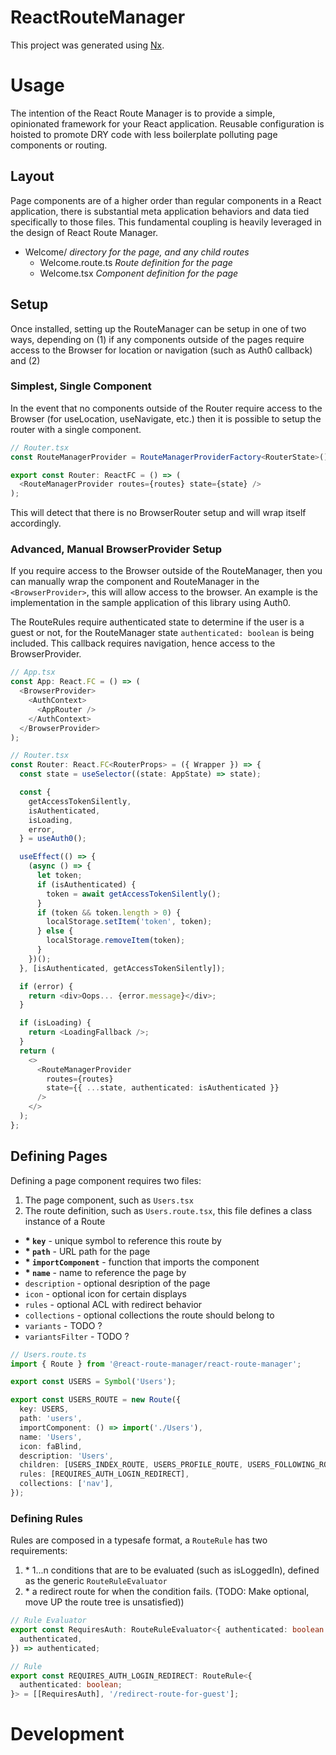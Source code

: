 # ReactRouteManager

This project was generated using [Nx](https://nx.dev).

# Usage

The intention of the React Route Manager is to provide a simple, opinionated framework for your React application. Reusable configuration is hoisted to promote DRY code with less boilerplate polluting page components or routing.

## Layout

Page components are of a higher order than regular components in a React application, there is substantial meta application behaviors and data tied specifically to those files. This fundamental coupling is heavily leveraged in the design of React Route Manager.

- Welcome/ _directory for the page, and any child routes_
  - Welcome.route.ts _Route definition for the page_
  - Welcome.tsx _Component definition for the page_

## Setup

Once installed, setting up the RouteManager can be setup in one of two ways, depending on (1) if any components outside of the pages require access to the Browser for location or navigation (such as Auth0 callback) and (2)

### Simplest, Single Component

In the event that no components outside of the Router require access to the Browser (for useLocation, useNavigate, etc.) then it is possible to setup the router with a single component.

```ts
// Router.tsx
const RouteManagerProvider = RouteManagerProviderFactory<RouterState>();

export const Router: ReactFC = () => (
  <RouteManagerProvider routes={routes} state={state} />
);
```

This will detect that there is no BrowserRouter setup and will wrap itself accordingly.

### Advanced, Manual BrowserProvider Setup

If you require access to the Browser outside of the RouteManager, then you can manually wrap the component and RouteManager in the `<BrowserProvider>`, this will allow access to the browser. An example is the implementation in the sample application of this library using Auth0.

The RouteRules require authenticated state to determine if the user is a guest or not, for the RouteManager state `authenticated: boolean` is being included. This callback requires navigation, hence access to the BrowserProvider.

```ts
// App.tsx
const App: React.FC = () => (
  <BrowserProvider>
    <AuthContext>
      <AppRouter />
    </AuthContext>
  </BrowserProvider>
);

// Router.tsx
const Router: React.FC<RouterProps> = ({ Wrapper }) => {
  const state = useSelector((state: AppState) => state);

  const {
    getAccessTokenSilently,
    isAuthenticated,
    isLoading,
    error,
  } = useAuth0();

  useEffect(() => {
    (async () => {
      let token;
      if (isAuthenticated) {
        token = await getAccessTokenSilently();
      }
      if (token && token.length > 0) {
        localStorage.setItem('token', token);
      } else {
        localStorage.removeItem(token);
      }
    })();
  }, [isAuthenticated, getAccessTokenSilently]);

  if (error) {
    return <div>Oops... {error.message}</div>;
  }

  if (isLoading) {
    return <LoadingFallback />;
  }
  return (
    <>
      <RouteManagerProvider
        routes={routes}
        state={{ ...state, authenticated: isAuthenticated }}
      />
    </>
  );
};
```

## Defining Pages

Defining a page component requires two files:

1. The page component, such as `Users.tsx`
2. The route definition, such as `Users.route.tsx`, this file defines a class instance of a Route

- **\* `key`** - unique symbol to reference this route by
- **\* `path`** - URL path for the page
- **\* `importComponent`** - function that imports the component
- **\* `name`** - name to reference the page by
- `description` - optional desription of the page
- `icon` - optional icon for certain displays
- `rules` - optional ACL with redirect behavior
- `collections` - optional collections the route should belong to
- `variants` - TODO ?
- `variantsFilter` - TODO ?

```ts
// Users.route.ts
import { Route } from '@react-route-manager/react-route-manager';

export const USERS = Symbol('Users');

export const USERS_ROUTE = new Route({
  key: USERS,
  path: 'users',
  importComponent: () => import('./Users'),
  name: 'Users',
  icon: faBlind,
  description: 'Users',
  children: [USERS_INDEX_ROUTE, USERS_PROFILE_ROUTE, USERS_FOLLOWING_ROUTE],
  rules: [REQUIRES_AUTH_LOGIN_REDIRECT],
  collections: ['nav'],
});
```

### Defining Rules

Rules are composed in a typesafe format, a `RouteRule` has two requirements:

1. \* 1...n conditions that are to be evaluated (such as isLoggedIn), defined as the generic `RouteRuleEvaluator`
2. \* a redirect route for when the condition fails. (TODO: Make optional, move UP the route tree is unsatisfied))

```ts
// Rule Evaluator
export const RequiresAuth: RouteRuleEvaluator<{ authenticated: boolean }> = ({
  authenticated,
}) => authenticated;

// Rule
export const REQUIRES_AUTH_LOGIN_REDIRECT: RouteRule<{
  authenticated: boolean;
}> = [[RequiresAuth], '/redirect-route-for-guest'];
```

# Development
